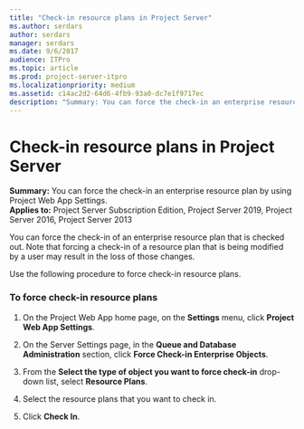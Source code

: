 ```yaml
---
title: "Check-in resource plans in Project Server"
ms.author: serdars
author: serdars
manager: serdars
ms.date: 9/6/2017
audience: ITPro
ms.topic: article
ms.prod: project-server-itpro
ms.localizationpriority: medium
ms.assetid: c14ac2d2-64d6-4fb9-93a0-dc7e1f9717ec
description: "Summary: You can force the check-in an enterprise resource plan by using Project Web App Settings."
---
```


# Check-in resource plans in Project Server
 
 **Summary:** You can force the check-in an enterprise resource plan by using Project Web App Settings.<br/>
**Applies to:** Project Server Subscription Edition, Project Server 2019, Project Server 2016, Project Server 2013
  
You can force the check-in of an enterprise resource plan that is checked out. Note that forcing a check-in of a resource plan that is being modified by a user may result in the loss of those changes.
  
Use the following procedure to force check-in resource plans.
  
### To force check-in resource plans

1. On the Project Web App home page, on the **Settings** menu, click **Project Web App Settings**.
    
2. On the Server Settings page, in the **Queue and Database Administration** section, click **Force Check-in Enterprise Objects**.
    
3. From the **Select the type of object you want to force check-in** drop-down list, select **Resource Plans**.
    
4. Select the resource plans that you want to check in.
    
5. Click **Check In**.
    

